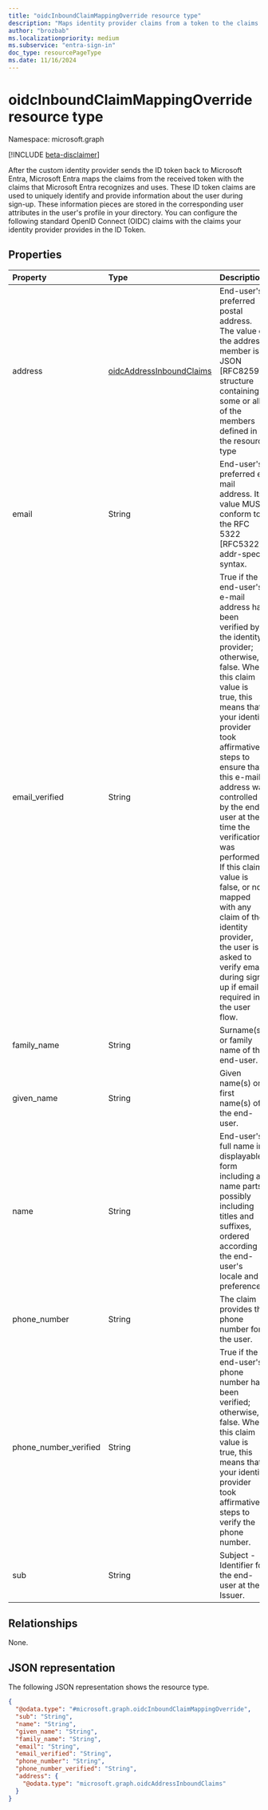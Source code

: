 ```yaml
---
title: "oidcInboundClaimMappingOverride resource type"
description: "Maps identity provider claims from a token to the claims that Microsoft Entra External ID recognizes and uses."
author: "brozbab"
ms.localizationpriority: medium
ms.subservice: "entra-sign-in"
doc_type: resourcePageType
ms.date: 11/16/2024
---
```


# oidcInboundClaimMappingOverride resource type

Namespace: microsoft.graph

[!INCLUDE [beta-disclaimer](../../includes/beta-disclaimer.md)]

After the custom identity provider sends the ID token back to Microsoft Entra, Microsoft Entra maps the claims from the received token with the claims that Microsoft Entra recognizes and uses. These ID token claims are used to uniquely identify and provide information about the user during sign-up. These information pieces are stored in the corresponding user attributes in the user's profile in your directory.
You can configure the following standard OpenID Connect (OIDC) claims with the claims your identity provider provides in the ID Token.

## Properties

|Property|Type|Description|
|:---|:---|:---|
|address|[oidcAddressInboundClaims](../resources/oidcaddressinboundclaims.md)|End-user's preferred postal address. The value of the address member is a JSON [RFC8259] structure containing some or all of the members defined in the resource type|
|email|String|End-user's preferred e-mail address. Its value MUST conform to the RFC 5322 [RFC5322] addr-spec syntax.|
|email_verified|String|True if the end-user's e-mail address has been verified by the identity provider; otherwise, false. When this claim value is true, this means that your identity provider took affirmative steps to ensure that this e-mail address was controlled by the end-user at the time the verification was performed. If this claim value is false, or not mapped with any claim of the identity provider, the user is asked to verify email during sign-up if email is required in the user flow.|
|family_name|String|Surname(s) or family name of the end-user.|
|given_name|String|Given name(s) or first name(s) of the end-user.|
|name|String|End-user's full name in displayable form including all name parts, possibly including titles and suffixes, ordered according to the end-user's locale and preferences.|
|phone_number|String|The claim provides the phone number for the user.|
|phone_number_verified|String|True if the end-user's phone number has been verified; otherwise, false. When this claim value is true, this means that your identity provider took affirmative steps to verify the phone number.|
|sub|String|Subject - Identifier for the end-user at the Issuer.|

## Relationships

None.

## JSON representation

The following JSON representation shows the resource type.
<!-- {
  "blockType": "resource",
  "@odata.type": "microsoft.graph.oidcInboundClaimMappingOverride"
}
-->
``` json
{
  "@odata.type": "#microsoft.graph.oidcInboundClaimMappingOverride",
  "sub": "String",
  "name": "String",
  "given_name": "String",
  "family_name": "String",
  "email": "String",
  "email_verified": "String",
  "phone_number": "String",
  "phone_number_verified": "String",
  "address": {
    "@odata.type": "microsoft.graph.oidcAddressInboundClaims"
  }
}
```
